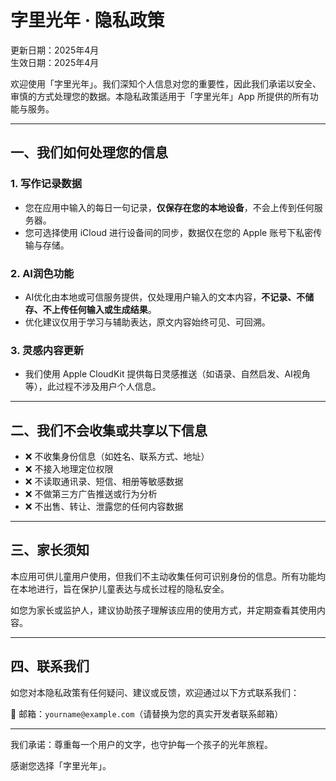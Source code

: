 # 字里光年 · 隐私政策

更新日期：2025年4月  
生效日期：2025年4月  

欢迎使用「字里光年」。我们深知个人信息对您的重要性，因此我们承诺以安全、审慎的方式处理您的数据。本隐私政策适用于「字里光年」App 所提供的所有功能与服务。

---

## 一、我们如何处理您的信息

### 1. 写作记录数据  
- 您在应用中输入的每日一句记录，**仅保存在您的本地设备**，不会上传到任何服务器。
- 您可选择使用 iCloud 进行设备间的同步，数据仅在您的 Apple 账号下私密传输与存储。

### 2. AI润色功能  
- AI优化由本地或可信服务提供，仅处理用户输入的文本内容，**不记录、不储存、不上传任何输入或生成结果**。
- 优化建议仅用于学习与辅助表达，原文内容始终可见、可回溯。

### 3. 灵感内容更新  
- 我们使用 Apple CloudKit 提供每日灵感推送（如语录、自然启发、AI视角等），此过程不涉及用户个人信息。

---

## 二、我们不会收集或共享以下信息

- ❌ 不收集身份信息（如姓名、联系方式、地址）
- ❌ 不接入地理定位权限
- ❌ 不读取通讯录、短信、相册等敏感数据
- ❌ 不做第三方广告推送或行为分析
- ❌ 不出售、转让、泄露您的任何内容数据

---

## 三、家长须知

本应用可供儿童用户使用，但我们不主动收集任何可识别身份的信息。所有功能均在本地进行，旨在保护儿童表达与成长过程的隐私安全。

如您为家长或监护人，建议协助孩子理解该应用的使用方式，并定期查看其使用内容。

---

## 四、联系我们

如您对本隐私政策有任何疑问、建议或反馈，欢迎通过以下方式联系我们：

📮 邮箱：`yourname@example.com`（请替换为您的真实开发者联系邮箱）

---

我们承诺：尊重每一个用户的文字，也守护每一个孩子的光年旅程。

感谢您选择「字里光年」。
